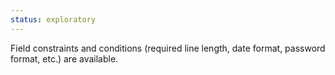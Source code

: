 ```yaml
---
status: exploratory
---
```


Field constraints and conditions (required line length, date format, password format, etc.) are available.
